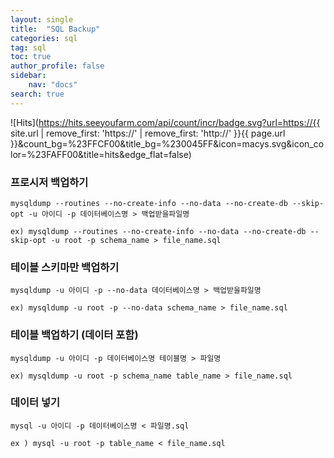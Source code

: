 ```yaml
---
layout: single
title:  "SQL Backup"
categories: sql
tag: sql
toc: true
author_profile: false
sidebar:
    nav: "docs"
search: true
---
```


![Hits](https://hits.seeyoufarm.com/api/count/incr/badge.svg?url=https://{{ site.url | remove_first: 'https://' | remove_first: 'http://' }}{{ page.url }}&count_bg=%23FFCF00&title_bg=%230045FF&icon=macys.svg&icon_color=%23FAFF00&title=hits&edge_flat=false)

### 프로시저 백업하기  

```
mysqldump --routines --no-create-info --no-data --no-create-db --skip-opt -u 아이디 -p 데이터베이스명 > 백업받을파일명

ex) mysqldump --routines --no-create-info --no-data --no-create-db --skip-opt -u root -p schema_name > file_name.sql
```  

### 테이블 스키마만 백업하기  
```
mysqldump -u 아이디 -p --no-data 데이터베이스명 > 백업받을파일명

ex) mysqldump -u root -p --no-data schema_name > file_name.sql
```  

### 테이블 백업하기 (데이터 포함)  
```
mysqldump -u 아이디 -p 데이터베이스명 테이블명 > 파일명

ex) mysqldump -u root -p schema_name table_name > file_name.sql
```  

### 데이터 넣기  
```
mysql -u 아이디 -p 데이터베이스명 < 파일명.sql

ex ) mysql -u root -p table_name < file_name.sql
```  